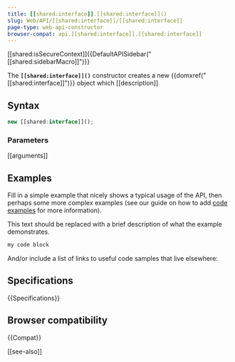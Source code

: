 ```yaml
---
title: [[shared:interface]].[[shared:interface]]()
slug: Web/API/[[shared:interface]]/[[shared:interface]]
page-type: web-api-constructor
browser-compat: api.[[shared:interface]].[[shared:interface]]
---
```

[[shared:isSecureContext]]{{DefaultAPISidebar("[[shared:sidebarMacro]]")}}

The **`[[shared:interface]]()`** constructor creates a new {{domxref("[[shared:interface]]")}} object which [[description]]

## Syntax

```js
new [[shared:interface]]();
```

### Parameters

[[arguments]]

## Examples

Fill in a simple example that nicely shows a typical usage of the API, then perhaps some more complex examples (see our guide on how to add [code examples](/en-US/docs/MDN/Contribute/Structures/Code_examples) for more information).

This text should be replaced with a brief description of what the example demonstrates.

```js
my code block
```

And/or include a list of links to useful code samples that live elsewhere:

## Specifications

{{Specifications}}

## Browser compatibility

{{Compat}}

[[see-also]]